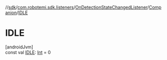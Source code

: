 //[sdk](../../../../index.md)/[com.robotemi.sdk.listeners](../../index.md)/[OnDetectionStateChangedListener](../index.md)/[Companion](index.md)/[IDLE](-i-d-l-e.md)

# IDLE

[androidJvm]\
const val [IDLE](-i-d-l-e.md): [Int](https://kotlinlang.org/api/latest/jvm/stdlib/kotlin/-int/index.html) = 0

